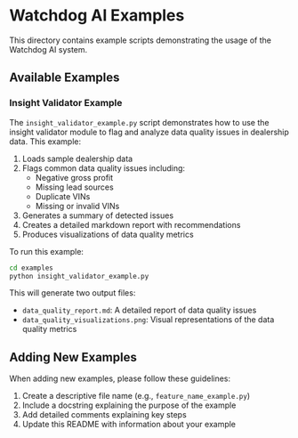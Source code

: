 # Watchdog AI Examples

This directory contains example scripts demonstrating the usage of the Watchdog AI system.

## Available Examples

### Insight Validator Example

The `insight_validator_example.py` script demonstrates how to use the insight validator module to flag and analyze data quality issues in dealership data. This example:

1. Loads sample dealership data
2. Flags common data quality issues including:
   - Negative gross profit
   - Missing lead sources
   - Duplicate VINs
   - Missing or invalid VINs
3. Generates a summary of detected issues
4. Creates a detailed markdown report with recommendations
5. Produces visualizations of data quality metrics

To run this example:

```bash
cd examples
python insight_validator_example.py
```

This will generate two output files:
- `data_quality_report.md`: A detailed report of data quality issues
- `data_quality_visualizations.png`: Visual representations of the data quality metrics

## Adding New Examples

When adding new examples, please follow these guidelines:

1. Create a descriptive file name (e.g., `feature_name_example.py`)
2. Include a docstring explaining the purpose of the example
3. Add detailed comments explaining key steps
4. Update this README with information about your example
